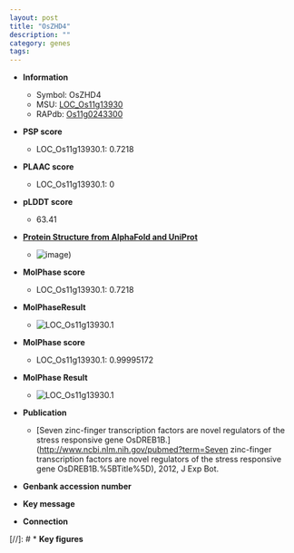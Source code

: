 ```yaml
---
layout: post
title: "OsZHD4"
description: ""
category: genes
tags: 
---
```


* **Information**  
    + Symbol: OsZHD4  
    + MSU: [LOC_Os11g13930](http://rice.plantbiology.msu.edu/cgi-bin/ORF_infopage.cgi?orf=LOC_Os11g13930)  
    + RAPdb: [Os11g0243300](http://rapdb.dna.affrc.go.jp/viewer/gbrowse_details/irgsp1?name=Os11g0243300)  

* **PSP score**  
    + LOC_Os11g13930.1: 0.7218 

* **PLAAC score**  
    + LOC_Os11g13930.1: 0 

* **pLDDT score**
    + 63.41

* **[Protein Structure from AlphaFold and UniProt](https://www.uniprot.org/uniprotkb/Q53N87/entry#structure)**
    + ![image](https://ricepsp.github.io/images/Q5/AF-Q53N87-F1.png))

* **MolPhase score**
    + LOC_Os11g13930.1: 0.7218

* **MolPhaseResult**
    + ![LOC_Os11g13930.1](https://ricepsp.github.io/pictures/LOC_Os11g/LOC_Os11g13930.1.png)

* **MolPhase score**
    + LOC_Os11g13930.1: 0.99995172

* **MolPhase Result**
    + ![LOC_Os11g13930.1](https://304243504.github.io/Pictures/LOC_Os11g/LOC_Os11g13930.1.png)

* **Publication**  
    + [Seven zinc-finger transcription factors are novel regulators of the stress responsive gene OsDREB1B.](http://www.ncbi.nlm.nih.gov/pubmed?term=Seven zinc-finger transcription factors are novel regulators of the stress responsive gene OsDREB1B.%5BTitle%5D), 2012, J Exp Bot.

* **Genbank accession number**  

* **Key message**  

* **Connection**  

[//]: # * **Key figures**  



